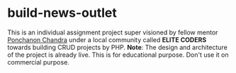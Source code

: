 # build-news-outlet
This is an individual assignment project super visioned by fellow mentor [Ponchanon Chandra](https://github.com/ponchacc) under a local community called **ELITE CODERS** towards building CRUD projects by PHP. **Note**: The design and architecture of the project is already live. This is for educational purpose. Don't use it on commercial purpose.
